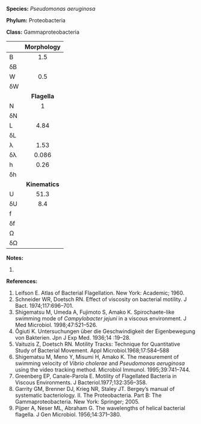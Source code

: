 **Species:** *Pseudomonas aeruginosa*

**Phylum:** Proteobacteria

**Class:** Gammaproteobacteria

|    | **Morphology** |
|:-- | :------------: |
| B  | 1.5 |
| δB |  |
| W  | 0.5 |
| δW |  |
|    | **Flagella** |
| N  | 1 |
| δN |  |
| L  | 4.84 |
| δL |  |
| λ  | 1.53 |
| δλ | 0.086 |
| h  | 0.26 |
| δh |  |
|    | **Kinematics** |
| U  | 51.3 |
| δU | 8.4 |
| f  |  |
| δf |  |
| Ω  |  |
| δΩ |  |

**Notes:**

1.

**References:**

1. Leifson E.  Atlas of Bacterial Flagellation.  New York:  Academic; 1960.
1. Schneider WR, Doetsch RN.  Effect of viscosity on bacterial motility.  J Bact. 1974;117:696–701.
1. Shigematsu M, Umeda A, Fujimoto S, Amako K.  Spirochaete-like swimming mode of *Campylobacter jejuni* in a viscous environment.  J Med Microbiol. 1998;47:521–526.
1. Ôgiuti K.  Untersuchungen über die Geschwindigkeit der Eigenbewegung von Bakterien.  Jpn J Exp Med. 1936;14 :19–28.
1. Vaituzis Z, Doetsch RN.  Motility Tracks:  Technique for Quantitative Study of Bacterial Movement.  Appl Microbiol.1968;17:584–588
1. Shigematsu M, Meno Y, Misumi H, Amako K.  The measurement of swimming velocity of *Vibrio cholerae* and *Pseudomonas aeruginosa* using the video tracking method.  Microbiol Immunol. 1995;39:741–744.
1. Greenberg EP, Canale-Parola E.  Motility of Flagellated Bacteria in Viscous Environments.  J Bacteriol.1977;132:356–358.
1. Garrity GM, Brenner DJ, Krieg NR, Staley JT.  Bergey’s manual of systematic bacteriology. II. The Proteobacteria. Part B: The Gammaproteobacteria.  New York:  Springer; 2005.
1. Pijper A, Neser ML, Abraham G.  The wavelengths of helical bacterial flagella.  J Gen Microbiol. 1956;14:371–380.
